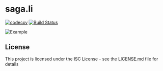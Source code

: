 # saga.li

[![codecov](https://codecov.io/gh/conblem/saga.li/branch/master/graph/badge.svg)](https://codecov.io/gh/conblem/saga.li)
[![Build Status](https://circleci.com/gh/conblem/saga.li.svg?style=shield)](https://circleci.com/gh/conblem/saga.li)

<!---
import { render } from "preact";
import { Store, connect, put, get } from "saga.li";

const mapStateToProps = ({ count }) => ({ count });
const mapActionsToProps = ({ increment }) => ({ increment });

const Counter = connect(mapStateToProps, mapActionsToProps)(
  ({ increment, count }) => (
    <div>
      <button onclick={increment}>+</button>
      {count}
    </div>
  )
);

const state = {
  count: 0
};
const actions = {
  increment: function*() {
    const { count } = yield get();
    yield put({ count: count + 1 });
  }
};

const App = () => (
  <Store state={state} actions={actions}>
    <Counter />
  </Store>
);

render(<App />, document.body);
-->

![Example](https://pbs.twimg.com/media/Dc6sNzTV4AAkDXM.png)

## License

This project is licensed under the ISC License - see the [LICENSE.md](LICENSE.md) file for details
